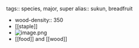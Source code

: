 tags:: species, major, super
alias:: sukun, breadfruit

- wood-density:: 350
- [[staple]]
- ![image.png](https://peach-geographical-bat-397.mypinata.cloud/ipfs/QmPWgAjNBimZx92n12Zku2vBcqQFGAZMYd9AcaM73bc5Mx)
- [[food]] and [[wood]]